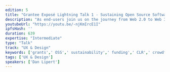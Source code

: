 ```yaml
---
edition: 5
title: "Grantee Exposé Lightning Talk 1 - Sustaining Open Source Software GITCOIN"
description: "As end-users join us on the journey from Web 2.0 to Web 3.0 they will encounter a new suite of tools, terminology, and ways of thinking. The way you architect your app will have massive implications for your users, and developers need to balance the tradeoffs between decentralization and maintaining a good user experience. In this talk, Gitcoin VP of Engineering Dan Lipert will discuss the tools and techniques Web 3.0 developers can use to make their users' lives easier, while still maintaining decentralization and privacy. He'll go over the advantages and disadvantages of tools like decentralizated storage, blockchain metadata caches, running your own nodes, and using public blockchain explorers. As you create your next generation web application, you'll need to decide how to keep your userbase's data safe and private, without sacrificing usability - come to this panel to learn about the tools available to you and how best to utilize them."
youtubeUrl: "https://youtu.be/-njKmIrcE1I"
ipfsHash: ''
duration: 639
expertise: "Intermediate"
type: "Talk"
track: "UX & Design"
keywords: ['grants',' OSS',' sustainability',' funding',' CLR',' crowdfunding',' technical']
tags: ['UX & Design']
speakers: ['Dan Lipert']
---
```

